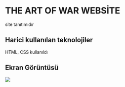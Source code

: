 <h1> THE ART OF WAR WEBSİTE </h1>

<p>site tanıtımıdır</p>

<h2> Harici kullanılan teknolojiler</h2>

HTML, CSS kullanıldı

<h2>Ekran Görüntüsü</h2>

![](ekran.gif)
